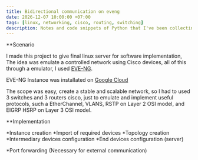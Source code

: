 ```yaml
---
title: Bidirectional communication on eveng
date: 2026-12-07 10:00:00 +07:00
tags: [linux, networking, cisco, routing, switching]
description: Notes and code snippets of Python that I've been collecting so far throughout the "Intro to Machine Learning" course.
---
```


**Scenario

I made this project to give final linux server for software implementation, The idea was emulate a controlled network using Cisco devices, all of this through a emulator, I used [EVE-NG](https://www.eve-ng.net/).

EVE-NG Instance was installated on [Google Cloud](https://cloud.google.com/compute/docs/instances)

The scope was easy, create a stable and scalable network, so I had to used 3 switches and 3 routers cisco, just to emulate and implement useful protocols, such a EtherChannel, VLANS, RSTP on Layer 2 OSI model, and  EIGRP HSRP on Layer 3 OSI model.

**Implementation

*Instance creation
*Import of required devices
*Topology creation
*Intermediary devices configuration
*End devices configuration (server)


*Port forwarding (Necessary for external communication)
